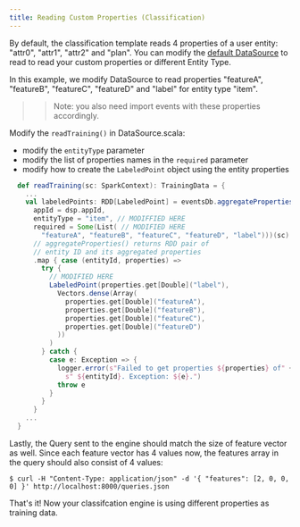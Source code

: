 ```yaml
---
title: Reading Custom Properties (Classification)
---
```


By default, the classification template reads 4 properties of a user entity: "attr0", "attr1", "attr2" and "plan". You can modify the [default DataSource](/templates/classification/dase/#data) to read to read your custom properties or different Entity Type.

In this example, we modify DataSource to read properties "featureA", "featureB", "featureC", "featureD" and "label" for entity type "item".

>> Note: you also need import events with these properties accordingly.

Modify the `readTraining()` in DataSource.scala:

- modify the `entityType` parameter
- modify the list of properties names in the `required` parameter
- modify how to create the `LabeledPoint` object using the entity properties

```scala
  def readTraining(sc: SparkContext): TrainingData = {
    ...
    val labeledPoints: RDD[LabeledPoint] = eventsDb.aggregateProperties(
      appId = dsp.appId,
      entityType = "item", // MODIFFIED HERE
      required = Some(List( // MODIFIED HERE
        "featureA", "featureB", "featureC", "featureD", "label")))(sc)
      // aggregateProperties() returns RDD pair of
      // entity ID and its aggregated properties
      .map { case (entityId, properties) =>
        try {
          // MODIFIED HERE
          LabeledPoint(properties.get[Double]("label"),
            Vectors.dense(Array(
              properties.get[Double]("featureA"),
              properties.get[Double]("featureB"),
              properties.get[Double]("featureC"),
              properties.get[Double]("featureD")
            ))
          )
        } catch {
          case e: Exception => {
            logger.error(s"Failed to get properties ${properties} of" +
              s" ${entityId}. Exception: ${e}.")
            throw e
          }
        }
      }
    ...
  }
```

Lastly, the Query sent to the engine should match the size of feature vector as well. Since each feature vector has 4 values now, the features array in the query should also consist of 4 values:

```
$ curl -H "Content-Type: application/json" -d '{ "features": [2, 0, 0, 0] }' http://localhost:8000/queries.json
```

That's it! Now your classifcation engine is using different properties as training data.
